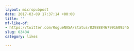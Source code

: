 ```yaml
---
layout: micropubpost
date: 2017-03-09 17:37:14 +00:00
title: ''
mf-like-of:
- https://twitter.com/RogueNASA/status/839888467991609345
slug: 63434
category: likes

---
```

